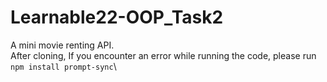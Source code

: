 # Learnable22-OOP_Task2
A mini movie renting API.\
After cloning, If you encounter an error while running the code, please run `npm install prompt-sync`\
